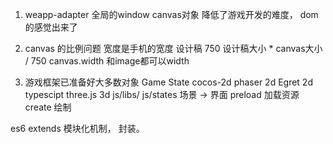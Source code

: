 1. weapp-adapter
全局的window canvas对象
降低了游戏开发的难度， dom的感觉出来了
2. canvas 的比例问题
宽度是手机的宽度
设计稿 750 
设计稿大小 * canvas大小 / 750
canvas.width 和image都可以width

3. 游戏框架已准备好大多数对象 Game State 
cocos-2d 
phaser 2d
Egret 2d typescipt
three.js 3d
js/libs/
js/states 场景 -> 界面
  preload 加载资源 create 绘制

es6 extends 模块化机制， 封装。